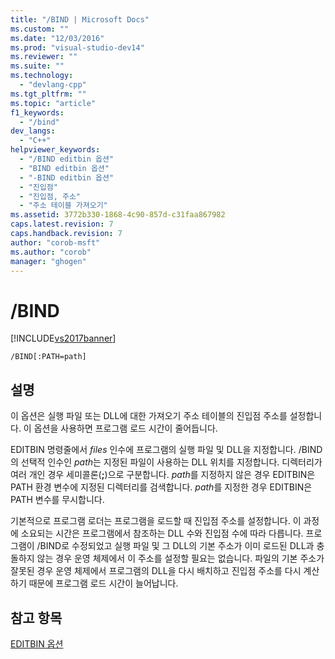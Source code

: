 ```yaml
---
title: "/BIND | Microsoft Docs"
ms.custom: ""
ms.date: "12/03/2016"
ms.prod: "visual-studio-dev14"
ms.reviewer: ""
ms.suite: ""
ms.technology: 
  - "devlang-cpp"
ms.tgt_pltfrm: ""
ms.topic: "article"
f1_keywords: 
  - "/bind"
dev_langs: 
  - "C++"
helpviewer_keywords: 
  - "/BIND editbin 옵션"
  - "BIND editbin 옵션"
  - "-BIND editbin 옵션"
  - "진입점"
  - "진입점, 주소"
  - "주소 테이블 가져오기"
ms.assetid: 3772b330-1868-4c90-857d-c31faa867982
caps.latest.revision: 7
caps.handback.revision: 7
author: "corob-msft"
ms.author: "corob"
manager: "ghogen"
---
```

# /BIND
[!INCLUDE[vs2017banner](../../assembler/inline/includes/vs2017banner.md)]

```  
/BIND[:PATH=path]  
```  
  
## 설명  
 이 옵션은 실행 파일 또는 DLL에 대한 가져오기 주소 테이블의 진입점 주소를 설정합니다.  이 옵션을 사용하면 프로그램 로드 시간이 줄어듭니다.  
  
 EDITBIN 명령줄에서 *files* 인수에 프로그램의 실행 파일 및 DLL을 지정합니다.  \/BIND의 선택적 인수인 *path*는 지정된 파일이 사용하는 DLL 위치를 지정합니다.  디렉터리가 여러 개인 경우 세미콜론\(**;**\)으로 구분합니다.  *path*를 지정하지 않은 경우 EDITBIN은 PATH 환경 변수에 지정된 디렉터리를 검색합니다.  *path*를 지정한 경우 EDITBIN은 PATH 변수를 무시합니다.  
  
 기본적으로 프로그램 로더는 프로그램을 로드할 때 진입점 주소를 설정합니다.  이 과정에 소요되는 시간은 프로그램에서 참조하는 DLL 수와 진입점 수에 따라 다릅니다.  프로그램이 \/BIND로 수정되었고 실행 파일 및 그 DLL의 기본 주소가 이미 로드된 DLL과 충돌하지 않는 경우 운영 체제에서 이 주소를 설정할 필요는 없습니다.  파일의 기본 주소가 잘못된 경우 운영 체제에서 프로그램의 DLL을 다시 배치하고 진입점 주소를 다시 계산하기 때문에 프로그램 로드 시간이 늘어납니다.  
  
## 참고 항목  
 [EDITBIN 옵션](../../build/reference/editbin-options.md)